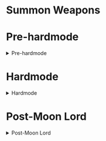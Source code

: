 # Summon Weapons
# Pre-hardmode
<details>
  <summary>Pre-hardmode</summary>

## Pre boss

## Post King Slime

## Post Desert Scourge

## Post Giant Clam

## Post Eye of Cthulhu

## Post Blood Moon

## Post Acid Rain (Tier 1)

## Post Crabulon

## Post Eater of Worlds/Brain of Cthulhu

## Post Goblin Army

## Post Dark Mage (Old One's Army)

## Post The Hive Mind/The Perforators

## Post The Perforators

## Post Queen Bee

## Post Skeletron

## Post Deerclops

## Post The Slime God

</details>

# Hardmode
<details>
  <summary>Hardmode</summary>
  
## Post Wall of Flesh

## Post Giant Clam

## Post Pirate Invasion

## Post Queen Slime

## Post Cryogen

## Post Aquatic Scourge

## Post Acid Rain (Tier 2)

## Post Brimstone Elemental

## Post Mech Boss 1

## Post Mech Boss 2

## Post Mech Boss 3

## Post Ogre (Old One's Army)

## Post Eclipse

## Post Calamitas Clone

## Post Plantera

## Post Great Sand Shark

## Post Anahita & The Leviathan

## Post Astrum Aureus

## Post Golem

## Post Pumpkin Moon

## Post Frost Moon

## Post Martian Madness

## Post Duke Fishron

## Post The Plaguebringer Goliath

## Post Empress of Light

## Post Betsy (Old One's Army)

## Post Ravager

## Post Lunatic Cultist

## Post Astum Deus

## Post Celestial Pillars
### Post Solar Pillar

### Post Vortex Pillar

### Post Nebula Pillar

### Post Stardust Pillar

</details>

# Post-Moon Lord
<details>
  <summary>Post-Moon Lord</summary>

## Post Moon Lord

## Post Profaned Guardians

## Post Dragonfolly

## Post Providence, the Profaned Goddess

## Post Ceaseless Void

## Post Storm Weaver

## Post Signus

## Post Polterghast

## Post Acid Rain (Tier 3)

## Post Old Duke

## Post Devourer of Gods

## Post Yharon

## Post The Exo Mechs

## Post Supreme Witch, Calamitas

</details>
